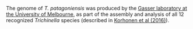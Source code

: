 [//]: # (Created by ./bin/manage_files.pl from ./species/Trichinella_patagoniensis/PRJNA257433/Trichinella_patagoniensis_PRJNA257433.assembly.html on Thu Jun 11 13:46:18 2020)
The genome of _T. patagoniensis_ was produced by the [Gasser laboratory at the University of Melbourne](http://www.gasserlab.org/), as part of the assembly and analysis of all 12 recognized _Trichinella_ species (described in [Korhonen et al (2016)](http://europepmc.org/abstract/MED/26830005)).
